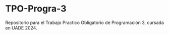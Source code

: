 # TPO-Progra-3
Repositorio para el Trabajo Practico Obligatorio de Programación 3, cursada en UADE 2024.
